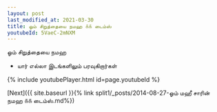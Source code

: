 ```yaml
---
layout: post
last_modified_at: 2021-03-30
title: ஓம் சிறுத்தையை நமஹ ௧௧ டைம்ஸ்
youtubeId: 5VaeC-2mNXM
---
```

 
 
 ஓம் சிறுத்தையை நமஹ  
 
 -  யார் எல்லா இடங்களிலும் பரவுகிறார்கள் 
 
  
 
  
 
 
 
 
 
 


{% include youtubePlayer.html id=page.youtubeId %}
 
[Next]({{ site.baseurl }}{% link  split1/_posts/2014-08-27-ஓம் மஹீ சாரின் நமஹ ௧௧ டைம்ஸ்.md%})
 
